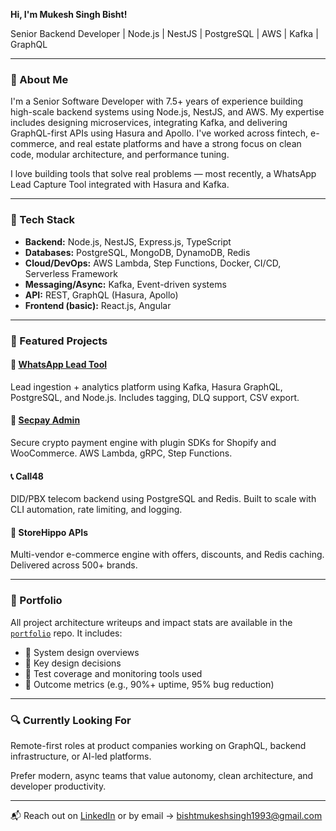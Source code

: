 **Hi, I'm Mukesh Singh Bisht!**

Senior Backend Developer | Node.js | NestJS | PostgreSQL | AWS | Kafka | GraphQL

---

### 🚀 About Me

I'm a Senior Software Developer with 7.5+ years of experience building high-scale backend systems using Node.js, NestJS, and AWS. My expertise includes designing microservices, integrating Kafka, and delivering GraphQL-first APIs using Hasura and Apollo. I've worked across fintech, e-commerce, and real estate platforms and have a strong focus on clean code, modular architecture, and performance tuning.

I love building tools that solve real problems — most recently, a WhatsApp Lead Capture Tool integrated with Hasura and Kafka.

---

### 🧰 Tech Stack

* **Backend:** Node.js, NestJS, Express.js, TypeScript
* **Databases:** PostgreSQL, MongoDB, DynamoDB, Redis
* **Cloud/DevOps:** AWS Lambda, Step Functions, Docker, CI/CD, Serverless Framework
* **Messaging/Async:** Kafka, Event-driven systems
* **API:** REST, GraphQL (Hasura, Apollo)
* **Frontend (basic):** React.js, Angular

---

### 📌 Featured Projects

#### 🔗 [WhatsApp Lead Tool](https://github.com/MukeshSinghBisht/whatsapp-lead-tool)

Lead ingestion + analytics platform using Kafka, Hasura GraphQL, PostgreSQL, and Node.js. Includes tagging, DLQ support, CSV export.

#### 🔐 [Secpay Admin](#)

Secure crypto payment engine with plugin SDKs for Shopify and WooCommerce. AWS Lambda, gRPC, Step Functions.

#### 📞 Call48

DID/PBX telecom backend using PostgreSQL and Redis. Built to scale with CLI automation, rate limiting, and logging.

#### 🛒 StoreHippo APIs

Multi-vendor e-commerce engine with offers, discounts, and Redis caching. Delivered across 500+ brands.

---

### 📄 Portfolio

All project architecture writeups and impact stats are available in the [`portfolio`](https://github.com/MukeshSinghBisht/portfolio) repo. It includes:

* 📁 System design overviews
* 🧩 Key design decisions
* 🧪 Test coverage and monitoring tools used
* 🎯 Outcome metrics (e.g., 90%+ uptime, 95% bug reduction)

---

### 🔍 Currently Looking For

Remote-first roles at product companies working on GraphQL, backend infrastructure, or AI-led platforms.

Prefer modern, async teams that value autonomy, clean architecture, and developer productivity.

---

📬 Reach out on [LinkedIn](#) or by email → [bishtmukeshsingh1993@gmail.com](mailto:bishtmukeshsingh1993@gmail.com)
